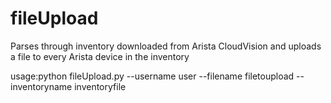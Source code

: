 # fileUpload
Parses through inventory downloaded from Arista CloudVision and uploads a file to every Arista device in the inventory

usage:python fileUpload.py --username user --filename filetoupload --inventoryname inventoryfile
